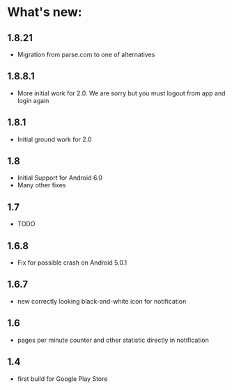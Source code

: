 # What's new:
## 1.8.21
* Migration from parse.com to one of alternatives

## 1.8.8.1
* More initial work for 2.0. We are sorry but you must logout from app and login again

## 1.8.1
* Initial ground work for 2.0

## 1.8
* Initial Support for Android 6.0
* Many other fixes 

## 1.7
* TODO

## 1.6.8
* Fix for possible crash on Android 5.0.1

## 1.6.7
* new correctly looking black-and-white icon for notification

## 1.6
* pages per minute counter and other statistic directly in notification

## 1.4
* first build for Google Play Store
